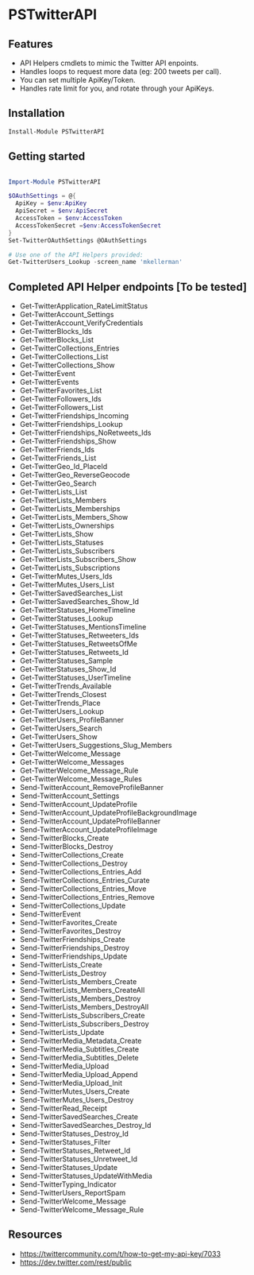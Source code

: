 # PSTwitterAPI

## Features

- API Helpers cmdlets to mimic the Twitter API enpoints.
- Handles loops to request more data (eg: 200 tweets per call).
- You can set multiple ApiKey/Token.
- Handles rate limit for you, and rotate through your ApiKeys.

## Installation

```powershell
Install-Module PSTwitterAPI
```

## Getting started

```powershell

Import-Module PSTwitterAPI

$OAuthSettings = @{
  ApiKey = $env:ApiKey
  ApiSecret = $env:ApiSecret
  AccessToken = $env:AccessToken
  AccessTokenSecret =$env:AccessTokenSecret
}
Set-TwitterOAuthSettings @OAuthSettings

# Use one of the API Helpers provided:
Get-TwitterUsers_Lookup -screen_name 'mkellerman'

```

## Completed API Helper endpoints [To be tested]
- Get-TwitterApplication_RateLimitStatus
- Get-TwitterAccount_Settings
- Get-TwitterAccount_VerifyCredentials
- Get-TwitterBlocks_Ids
- Get-TwitterBlocks_List
- Get-TwitterCollections_Entries
- Get-TwitterCollections_List
- Get-TwitterCollections_Show
- Get-TwitterEvent
- Get-TwitterEvents
- Get-TwitterFavorites_List
- Get-TwitterFollowers_Ids
- Get-TwitterFollowers_List
- Get-TwitterFriendships_Incoming
- Get-TwitterFriendships_Lookup
- Get-TwitterFriendships_NoRetweets_Ids
- Get-TwitterFriendships_Show
- Get-TwitterFriends_Ids
- Get-TwitterFriends_List
- Get-TwitterGeo_Id_PlaceId
- Get-TwitterGeo_ReverseGeocode
- Get-TwitterGeo_Search
- Get-TwitterLists_List
- Get-TwitterLists_Members
- Get-TwitterLists_Memberships
- Get-TwitterLists_Members_Show
- Get-TwitterLists_Ownerships
- Get-TwitterLists_Show
- Get-TwitterLists_Statuses
- Get-TwitterLists_Subscribers
- Get-TwitterLists_Subscribers_Show
- Get-TwitterLists_Subscriptions
- Get-TwitterMutes_Users_Ids
- Get-TwitterMutes_Users_List
- Get-TwitterSavedSearches_List
- Get-TwitterSavedSearches_Show_Id
- Get-TwitterStatuses_HomeTimeline
- Get-TwitterStatuses_Lookup
- Get-TwitterStatuses_MentionsTimeline
- Get-TwitterStatuses_Retweeters_Ids
- Get-TwitterStatuses_RetweetsOfMe
- Get-TwitterStatuses_Retweets_Id
- Get-TwitterStatuses_Sample
- Get-TwitterStatuses_Show_Id
- Get-TwitterStatuses_UserTimeline
- Get-TwitterTrends_Available
- Get-TwitterTrends_Closest
- Get-TwitterTrends_Place
- Get-TwitterUsers_Lookup
- Get-TwitterUsers_ProfileBanner
- Get-TwitterUsers_Search
- Get-TwitterUsers_Show
- Get-TwitterUsers_Suggestions_Slug_Members
- Get-TwitterWelcome_Message
- Get-TwitterWelcome_Messages
- Get-TwitterWelcome_Message_Rule
- Get-TwitterWelcome_Message_Rules
- Send-TwitterAccount_RemoveProfileBanner
- Send-TwitterAccount_Settings
- Send-TwitterAccount_UpdateProfile
- Send-TwitterAccount_UpdateProfileBackgroundImage
- Send-TwitterAccount_UpdateProfileBanner
- Send-TwitterAccount_UpdateProfileImage
- Send-TwitterBlocks_Create
- Send-TwitterBlocks_Destroy
- Send-TwitterCollections_Create
- Send-TwitterCollections_Destroy
- Send-TwitterCollections_Entries_Add
- Send-TwitterCollections_Entries_Curate
- Send-TwitterCollections_Entries_Move
- Send-TwitterCollections_Entries_Remove
- Send-TwitterCollections_Update
- Send-TwitterEvent
- Send-TwitterFavorites_Create
- Send-TwitterFavorites_Destroy
- Send-TwitterFriendships_Create
- Send-TwitterFriendships_Destroy
- Send-TwitterFriendships_Update
- Send-TwitterLists_Create
- Send-TwitterLists_Destroy
- Send-TwitterLists_Members_Create
- Send-TwitterLists_Members_CreateAll
- Send-TwitterLists_Members_Destroy
- Send-TwitterLists_Members_DestroyAll
- Send-TwitterLists_Subscribers_Create
- Send-TwitterLists_Subscribers_Destroy
- Send-TwitterLists_Update
- Send-TwitterMedia_Metadata_Create
- Send-TwitterMedia_Subtitles_Create
- Send-TwitterMedia_Subtitles_Delete
- Send-TwitterMedia_Upload
- Send-TwitterMedia_Upload_Append
- Send-TwitterMedia_Upload_Init
- Send-TwitterMutes_Users_Create
- Send-TwitterMutes_Users_Destroy
- Send-TwitterRead_Receipt
- Send-TwitterSavedSearches_Create
- Send-TwitterSavedSearches_Destroy_Id
- Send-TwitterStatuses_Destroy_Id
- Send-TwitterStatuses_Filter
- Send-TwitterStatuses_Retweet_Id
- Send-TwitterStatuses_Unretweet_Id
- Send-TwitterStatuses_Update
- Send-TwitterStatuses_UpdateWithMedia
- Send-TwitterTyping_Indicator
- Send-TwitterUsers_ReportSpam
- Send-TwitterWelcome_Message
- Send-TwitterWelcome_Message_Rule

## Resources

- https://twittercommunity.com/t/how-to-get-my-api-key/7033
- https://dev.twitter.com/rest/public


